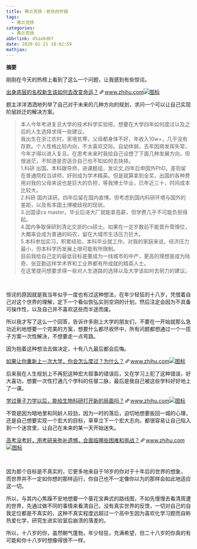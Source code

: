 ```yaml
---
title: 弗兰克扬：悲伤的怀疑
tags:
  - 弗兰克扬
categories:
  - 弗兰克扬
abbrlink: 45aa6d07
date: 2020-01-21 18:02:59
mathjax:
---
```

**摘要**
<!--more-->

<div class="Post-RichTextContainer"><div class="RichText ztext Post-RichText"><p>刚刚在今天的热榜上看到了这么一个问题，让我感到有些惊诧。</p><a target="_blank" href="https://www.zhihu.com/question/336403395" data-draft-node="block" data-draft-type="link-card" data-image="https://zhstatic.zhihu.com/assets/zhihu/editor/zhihu-card-default.svg" class="LinkCard LinkCard--hasImage" data-za-detail-view-id="172"><span class="LinkCard-backdrop" style="background-image:url(https://zhstatic.zhihu.com/assets/zhihu/editor/zhihu-card-default.svg)"></span><span class="LinkCard-content"><span class="LinkCard-text"><span class="LinkCard-title" data-text="true">出身底层的名校新生该如何去改变命运？</span><span class="LinkCard-meta"><span style="display:inline-flex;align-items:center">​<svg class="Zi Zi--InsertLink" fill="currentColor" viewBox="0 0 24 24" width="17" height="17"><path d="M6.77 17.23c-.905-.904-.94-2.333-.08-3.193l3.059-3.06-1.192-1.19-3.059 3.058c-1.489 1.489-1.427 3.954.138 5.519s4.03 1.627 5.519.138l3.059-3.059-1.192-1.192-3.059 3.06c-.86.86-2.289.824-3.193-.08zm3.016-8.673l1.192 1.192 3.059-3.06c.86-.86 2.289-.824 3.193.08.905.905.94 2.334.08 3.194l-3.059 3.06 1.192 1.19 3.059-3.058c1.489-1.489 1.427-3.954-.138-5.519s-4.03-1.627-5.519-.138L9.786 8.557zm-1.023 6.68c.33.33.863.343 1.177.029l5.34-5.34c.314-.314.3-.846-.03-1.176-.33-.33-.862-.344-1.176-.03l-5.34 5.34c-.314.314-.3.846.03 1.177z" fill-rule="evenodd"></path></svg></span>www.zhihu.com</span></span><span class="LinkCard-imageCell"><img class="LinkCard-image LinkCard-image--square" alt="图标" src="https://zhstatic.zhihu.com/assets/zhihu/editor/zhihu-card-default.svg"></span></span></a><p>题主洋洋洒洒地列举了自己对于未来的几种方向的规划，求问一个可以让自己实现阶层跃迁的解决方案。</p><blockquote>本人今年考进复旦大学的技术科学实验班，想要在大学四年如何度过以及之后的人生选择求得一些建议。<br>我出生在浙江农村，家境贫寒，父母都身体不好，年收入10w+，几乎没有存款。个人性格比较内向，不太喜欢交际。自幼体弱，去年因病发挥失常，今年才得以进入复旦。在思考未来时我给自己设想了下面几种发展方向，但很迷茫，不知道是否适合自己也不知如何去抉择。<br>1.科研 出国。本科跟导师，进课题组，发论文,四年后申国外PhD。差则留在普通院校当讲师，好则成为学术精英。但是就算拿到全奖，出国的各种费用对我的父母来说也是巨大的负担，等我博士毕业，已年近三十，时间成本比较大。<br>2.科研 国内读研。四年后留在国内直博。但考虑到国内科研环境与国外的差距，以及有本国土博被歧视的现状。<br>3.出国读cs master。毕业后进大厂就能拿高薪，但学费几乎不可能负担得起。<br>4.国内争取保研到清北交浙的cs硕士。如果在一定岁数前不能晋升管理位，大概率会成为普通的码农，留在大城市生活压力巨大。<br>5.本科参加实习，积累经验，本科毕业就工作。对我的家庭来说，经济压力最小，但本科学历发展上限可能有所限制。<br>目前我给自己定的最低目标是要成为一线城市的中产，更高的理想是成为陆奇、张亚勤这样学术界和工业界都有所成就的精英人士。<br>在这里提问想要求得一些对人生道路的选择以及大学该如何去努力的建议。</blockquote><p class="ztext-empty-paragraph"><br></p><p>惊诧的原因就是我当年似乎一度也有过这种想法，在年少轻狂的十八岁，凭借着自己对这个世界的理解，定下一个看似恢弘实则空洞的计划，然后注定会因为不具备可操作性，以及自己并不喜欢这些而半途而废。</p><p>所以我才写了这么一个回答，告诉许多刚上大学的朋友们，不要在一开始就那么急功近利地想要一个完美的方案，想要什么都尽收怀中，所有问题都想通过一个一揽子方案一次性解决，不想要走一点弯路。</p><p>因为抱着这种想法去做决定，十有八九最后都会后悔。</p><a target="_blank" href="https://www.zhihu.com/question/304844787/answer/578225461?hb_wx_block=0" data-draft-node="block" data-draft-type="link-card" data-image="https://zhstatic.zhihu.com/assets/zhihu/editor/zhihu-card-default.svg" class="LinkCard LinkCard--hasImage"><span class="LinkCard-backdrop" style="background-image:url(https://zhstatic.zhihu.com/assets/zhihu/editor/zhihu-card-default.svg)"></span><span class="LinkCard-content"><span class="LinkCard-text"><span class="LinkCard-title" data-text="true">如果让你重新上一次大学，你会怎么度过？为什么？</span><span class="LinkCard-meta"><span style="display:inline-flex;align-items:center">​<svg class="Zi Zi--InsertLink" fill="currentColor" viewBox="0 0 24 24" width="17" height="17"><path d="M6.77 17.23c-.905-.904-.94-2.333-.08-3.193l3.059-3.06-1.192-1.19-3.059 3.058c-1.489 1.489-1.427 3.954.138 5.519s4.03 1.627 5.519.138l3.059-3.059-1.192-1.192-3.059 3.06c-.86.86-2.289.824-3.193-.08zm3.016-8.673l1.192 1.192 3.059-3.06c.86-.86 2.289-.824 3.193.08.905.905.94 2.334.08 3.194l-3.059 3.06 1.192 1.19 3.059-3.058c1.489-1.489 1.427-3.954-.138-5.519s-4.03-1.627-5.519-.138L9.786 8.557zm-1.023 6.68c.33.33.863.343 1.177.029l5.34-5.34c.314-.314.3-.846-.03-1.176-.33-.33-.862-.344-1.176-.03l-5.34 5.34c-.314.314-.3.846.03 1.177z" fill-rule="evenodd"></path></svg></span>www.zhihu.com</span></span><span class="LinkCard-imageCell"><img class="LinkCard-image LinkCard-image--square" alt="图标" src="https://zhstatic.zhihu.com/assets/zhihu/editor/zhihu-card-default.svg"></span></span></a><p>后来我在人生规划上不再犯这种宏大叙事的错误后，又在学习上犯了这种错误，好大喜功，想要一次性打通几个学科的任督二脉，最后是我自己被这些学科好好地上了一课。</p><a target="_blank" href="https://www.zhihu.com/question/36018872/answer/300270200?hb_wx_block=0" data-draft-node="block" data-draft-type="link-card" data-image="https://pic1.zhimg.com/v2-64104eea2150bd0b092afa859563c940_120x160.jpg" data-image-width="1080" data-image-height="1920" class="LinkCard LinkCard--hasImage"><span class="LinkCard-backdrop" style="background-image:url(https://pic1.zhimg.com/v2-64104eea2150bd0b092afa859563c940_120x160.jpg)"></span><span class="LinkCard-content"><span class="LinkCard-text"><span class="LinkCard-title" data-text="true">学过量子力学以后，能给生物科研打开新的局面吗？</span><span class="LinkCard-meta"><span style="display:inline-flex;align-items:center">​<svg class="Zi Zi--InsertLink" fill="currentColor" viewBox="0 0 24 24" width="17" height="17"><path d="M6.77 17.23c-.905-.904-.94-2.333-.08-3.193l3.059-3.06-1.192-1.19-3.059 3.058c-1.489 1.489-1.427 3.954.138 5.519s4.03 1.627 5.519.138l3.059-3.059-1.192-1.192-3.059 3.06c-.86.86-2.289.824-3.193-.08zm3.016-8.673l1.192 1.192 3.059-3.06c.86-.86 2.289-.824 3.193.08.905.905.94 2.334.08 3.194l-3.059 3.06 1.192 1.19 3.059-3.058c1.489-1.489 1.427-3.954-.138-5.519s-4.03-1.627-5.519-.138L9.786 8.557zm-1.023 6.68c.33.33.863.343 1.177.029l5.34-5.34c.314-.314.3-.846-.03-1.176-.33-.33-.862-.344-1.176-.03l-5.34 5.34c-.314.314-.3.846.03 1.177z" fill-rule="evenodd"></path></svg></span>www.zhihu.com</span></span><span class="LinkCard-imageCell"><img class="LinkCard-image LinkCard-image--vertical" alt="图标" src="https://pic1.zhimg.com/v2-64104eea2150bd0b092afa859563c940_120x160.jpg"></span></span></a><p>不管是因为暗地里和同龄人较劲，因为一时的落后，迫切地想要扳回一城的心理，还是自己想要实现一个宏大的目标，草草立下一个宏大志向，都很容易让自己陷入到一个迷宫里，让自己在未来的某一天开始迷失。</p><a target="_blank" href="https://www.zhihu.com/question/331806900/answer/732384973?hb_wx_block=0" data-draft-node="block" data-draft-type="link-card" data-image="https://zhstatic.zhihu.com/assets/zhihu/editor/zhihu-card-default.svg" class="LinkCard LinkCard--hasImage"><span class="LinkCard-backdrop" style="background-image:url(https://zhstatic.zhihu.com/assets/zhihu/editor/zhihu-card-default.svg)"></span><span class="LinkCard-content"><span class="LinkCard-text"><span class="LinkCard-title" data-text="true">高考没考好，用考研来弥补遗憾，会面临哪些困难和挑战？</span><span class="LinkCard-meta"><span style="display:inline-flex;align-items:center">​<svg class="Zi Zi--InsertLink" fill="currentColor" viewBox="0 0 24 24" width="17" height="17"><path d="M6.77 17.23c-.905-.904-.94-2.333-.08-3.193l3.059-3.06-1.192-1.19-3.059 3.058c-1.489 1.489-1.427 3.954.138 5.519s4.03 1.627 5.519.138l3.059-3.059-1.192-1.192-3.059 3.06c-.86.86-2.289.824-3.193-.08zm3.016-8.673l1.192 1.192 3.059-3.06c.86-.86 2.289-.824 3.193.08.905.905.94 2.334.08 3.194l-3.059 3.06 1.192 1.19 3.059-3.058c1.489-1.489 1.427-3.954-.138-5.519s-4.03-1.627-5.519-.138L9.786 8.557zm-1.023 6.68c.33.33.863.343 1.177.029l5.34-5.34c.314-.314.3-.846-.03-1.176-.33-.33-.862-.344-1.176-.03l-5.34 5.34c-.314.314-.3.846.03 1.177z" fill-rule="evenodd"></path></svg></span>www.zhihu.com</span></span><span class="LinkCard-imageCell"><img class="LinkCard-image LinkCard-image--square" alt="图标" src="https://zhstatic.zhihu.com/assets/zhihu/editor/zhihu-card-default.svg"></span></span></a><p class="ztext-empty-paragraph"><br></p><p>因为那个目标是不真实的，它更多地来自于18岁的你对于十年后的世界的想象，而世界并不一定如你想的那样运行，你自己也不一定像你以为的那样会如此地适应这一切。</p><p>所以，与其内心焦躁不安地想要一个葵花宝典式的路线图，不如先慢慢去看清周遭的世界，先通过做不同的事情来看清自己，没有真实世界的反馈，一切对自己的自我定位都是不真实的，这种不真实程度远超过一个高中生因为喜欢化学习题而自称热爱化学，研究生进实验室后崩溃的落差的。</p><p>所以，十八岁的你，虽然朝气蓬勃，年少轻狂，充满希望，但二十八岁的你真的有可能和你十八岁时想像得很不一样。</p><p></p></div></div>